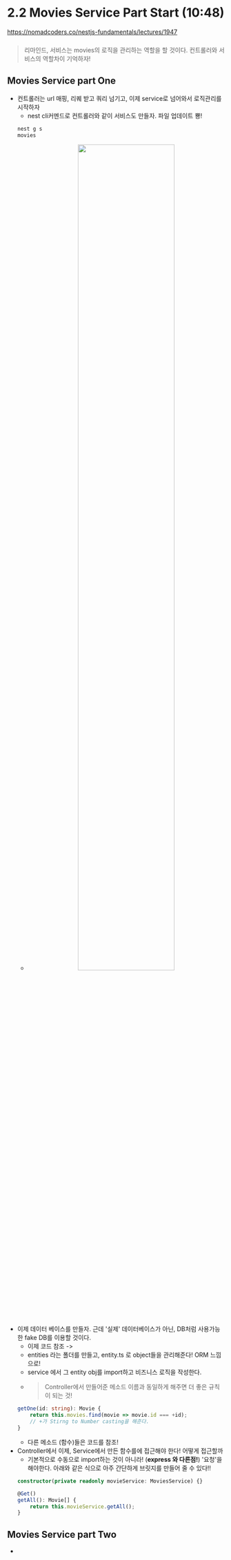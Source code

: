 # 2.2 Movies Service Part Start (10:48)
https://nomadcoders.co/nestjs-fundamentals/lectures/1947

###

> 리마인드, 서비스는 movies의 로직을 관리하는 역할을 할 것이다. 컨트롤러와 서비스의 역할차이 기억하자! 


## Movies Service part One
- 컨트롤러는 url 매핑, 리퀘 받고 쿼리 넘기고, 이제 service로 넘어와서 로직관리를 시작하자
    - nest cli커멘드로 컨트롤러와 같이 서비스도 만들자. 파일 업데이트 뿅! 
    ```bash
    nest g s
    movies
    ``` 
    - <div align = "center"><img src="./images/img5" width="70%" /></div>
- 이제 데이터 베이스를 만들자. 근데 '실제' 데이터베이스가 아닌, DB처럼 사용가능한 fake DB를 이용할 것이다. 
    - 이제 코드 참조 -> []()
    - entities 라는 폴더를 만들고, entity.ts 로 object들을 관리해준다! ORM 느낌으로! 
    - service 에서 그 entity obj를 import하고 비즈니스 로직을 작성한다. 
    - > Controller에서 만들어준 메소드 이름과 동일하게 해주면 더 좋은 규칙이 되는 것! 
    ```typescript
    getOne(id: string): Movie {
        return this.movies.find(movie => movie.id === +id); 
        // +가 Stirng to Number casting을 해준다.
    }
    ```
    - 다른 메소드 (함수)들은 코드를 참조! 
- Controller에서 이제, Service에서 만든 함수를에 접근해야 한다! 어떻게 접근할까 
    - 기본적으로 수동으로 import하는 것이 아니라! (**express 와 다른점!**) '요청'을 해야한다. 아래와 같은 식으로 아주 간단하게 브릿지를 만들어 줄 수 있다!!
    ```typescript
    constructor(private readonly movieService: MoviesService) {}

    @Get()
    getAll(): Movie[] {
        return this.movieService.getAll();
    }
    ```


## Movies Service part Two
- 